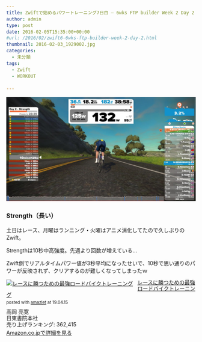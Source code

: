 ```yaml
---
title: Zwiftで始めるパワートレーニング7日目 – 6wks FTP builder Week 2 Day 2
author: admin
type: post
date: 2016-02-05T15:35:00+00:00
#url: /2016/02/zwift6-6wks-ftp-builder-week-2-day-2.html
thumbnail: 2016-02-03_1929002.jpg
categories:
  - 未分類
tags:
  - Zwift
  - WORKOUT

---
```

<img border="0" src="./2016-02-03_1929002.jpg" />



### Strength（長い）

土日はレース、月曜はランニング・火曜はアニメ消化してたので久しぶりのZwift。

Strengthは10秒中高強度。先週より回数が増えている…

Zwift側でリアルタイムパワー値が3秒平均になったせいで、10秒で思い通りのパワーが反映されず、クリアするのが難しくなってしまったｗ

<div class="amazlet-box" style="margin-bottom:0px;"><div class="amazlet-image" style="float:left;margin:0px 12px 1px 0px;"><a href="http://www.amazon.co.jp/exec/obidos/ASIN/4528011646/gensobunya-22/ref=nosim/" name="amazletlink" target="_blank"><img src="https://images-fe.ssl-images-amazon.com/images/I/513yWYh6KFL._SL160_.jpg" alt="レースに勝つための最強ロードバイクトレーニング" style="border: none;" /></a></div><div class="amazlet-info" style="line-height:120%; margin-bottom: 10px"><div class="amazlet-name" style="margin-bottom:10px;line-height:120%"><a href="http://www.amazon.co.jp/exec/obidos/ASIN/4528011646/gensobunya-22/ref=nosim/" name="amazletlink" target="_blank">レースに勝つための最強ロードバイクトレーニング</a><div class="amazlet-powered-date" style="font-size:80%;margin-top:5px;line-height:120%">posted with <a href="http://www.amazlet.com/" title="amazlet" target="_blank">amazlet</a> at 19.04.15</div></div><div class="amazlet-detail">高岡 亮寛 <br />日東書院本社 <br />売り上げランキング: 362,415<br /></div><div class="amazlet-sub-info" style="float: left;"><div class="amazlet-link" style="margin-top: 5px"><a href="http://www.amazon.co.jp/exec/obidos/ASIN/4528011646/gensobunya-22/ref=nosim/" name="amazletlink" target="_blank">Amazon.co.jpで詳細を見る</a></div></div></div><div class="amazlet-footer" style="clear: left"></div></div>

